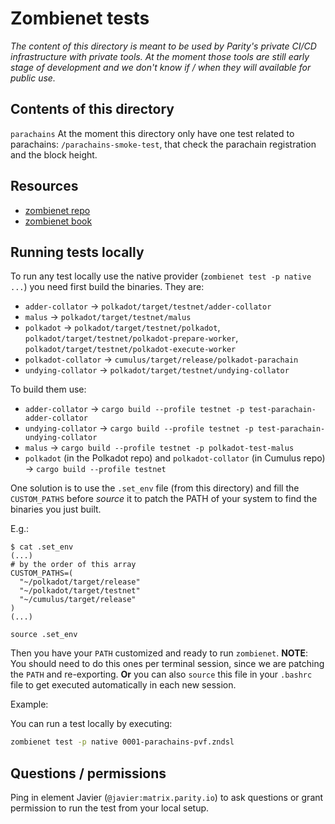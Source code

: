# Zombienet tests

_The content of this directory is meant to be used by Parity's private CI/CD infrastructure with private tools. At the
moment those tools are still early stage of development and we don't know if / when they will available for public use._

## Contents of this directory

`parachains` At the moment this directory only have one test related to parachains: `/parachains-smoke-test`, that check
    the parachain registration and the block height.

## Resources

- [zombienet repo](https://github.com/paritytech/zombienet)
- [zombienet book](https://paritytech.github.io/zombienet/)

## Running tests locally

To run any test locally use the native provider (`zombienet test -p native ...`) you need first build the binaries. They
are:

- `adder-collator` -> `polkadot/target/testnet/adder-collator`
- `malus` -> `polkadot/target/testnet/malus`
- `polkadot` -> `polkadot/target/testnet/polkadot`, `polkadot/target/testnet/polkadot-prepare-worker`,
  `polkadot/target/testnet/polkadot-execute-worker`
- `polkadot-collator` -> `cumulus/target/release/polkadot-parachain`
- `undying-collator` -> `polkadot/target/testnet/undying-collator`

To build them use:
- `adder-collator` -> `cargo build --profile testnet -p test-parachain-adder-collator`
- `undying-collator` -> `cargo build --profile testnet -p test-parachain-undying-collator`
- `malus` -> `cargo build --profile testnet -p polkadot-test-malus`
- `polkadot` (in the Polkadot repo) and `polkadot-collator` (in Cumulus repo) -> `cargo build --profile testnet`

One solution is to use the `.set_env` file (from this directory) and fill the `CUSTOM_PATHS` before _source_ it to patch
the PATH of your system to find the binaries you just built.

E.g.:
```
$ cat .set_env
(...)
# by the order of this array
CUSTOM_PATHS=(
  "~/polkadot/target/release"
  "~/polkadot/target/testnet"
  "~/cumulus/target/release"
)
(...)

source .set_env
```

Then you have your `PATH` customized and ready to run `zombienet`. **NOTE**: You should need to do this ones per
 terminal session, since we are patching the `PATH` and re-exporting. **Or** you can also `source` this file in your
 `.bashrc` file to get executed automatically in each new session.

Example:

You can run a test locally by executing:
```sh
zombienet test -p native 0001-parachains-pvf.zndsl
```

## Questions / permissions

Ping in element Javier (`@javier:matrix.parity.io`) to ask questions or grant permission to run the test from your local
setup.
